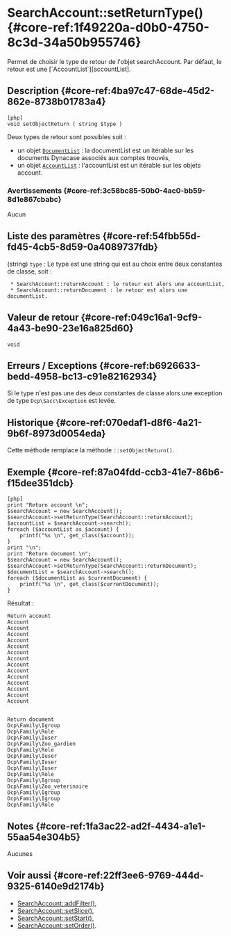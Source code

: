 # SearchAccount::setReturnType() {#core-ref:1f49220a-d0b0-4750-8c3d-34a50b955746}

<div markdown="1" class="short-description">
Permet de choisir le type de retour de l'objet searchAccount. Par défaut, le 
retour est une [`AccountList`][accountList].
</div>


## Description {#core-ref:4ba97c47-68de-45d2-862e-8738b01783a4}

    [php]
    void setObjectReturn ( string $type )

Deux types de retour sont possibles soit :

* un objet [`DocumentList`][documentList] : la documentList est un itérable sur
les documents Dynacase associés aux comptes trouvés,
* un objet [`AccountList`][accountList] : l'accountList est un itérable sur les 
objets account.

### Avertissements {#core-ref:3c58bc85-50b0-4ac0-bb59-8d1e867cbabc}

Aucun

## Liste des paramètres {#core-ref:54fbb55d-fd45-4cb5-8d59-0a4089737fdb}

(string) `type`
:   Le type est une string qui est au choix entre deux constantes de classe, 
    soit :
    
     * SearchAccount::returnAccount : le retour est alors une accountList,
     * SearchAccount::returnDocument : le retour est alors une documentList.

## Valeur de retour {#core-ref:049c16a1-9cf9-4a43-be90-23e16a825d60}

`void`

## Erreurs / Exceptions {#core-ref:b6926633-bedd-4958-bc13-c91e82162934}

Si le type n'est pas une des deux constantes de classe alors une exception de 
type `Dcp\Sacc\Exception` est levée.

## Historique {#core-ref:070edaf1-d8f6-4a21-9b6f-8973d0054eda}

Cette méthode remplace la méthode `::setObjectReturn()`.

## Exemple {#core-ref:87a04fdd-ccb3-41e7-86b6-f15dee351dcb}

    [php]
    print "Return account \n";
    $searchAccount = new SearchAccount();
    $searchAccount->setReturnType(SearchAccount::returnAccount);
    $accountList = $searchAccount->search();
    foreach ($accountList as $account) {
        printf("%s \n", get_class($account));
    }
    print "\n";
    print "Return document \n";
    $searchAccount = new SearchAccount();
    $searchAccount->setReturnType(SearchAccount::returnDocument);
    $documentList = $searchAccount->search();
    foreach ($documentList as $currentDocument) {
        printf("%s \n", get_class($currentDocument));
    }

Résultat :

    Return account 
    Account 
    Account 
    Account 
    Account 
    Account 
    Account 
    Account 
    Account 
    Account 
    Account 
    Account 
    Account 
    Account 
    Account 


    Return document 
    Dcp\Family\Igroup 
    Dcp\Family\Role 
    Dcp\Family\Iuser 
    Dcp\Family\Zoo_gardien 
    Dcp\Family\Role 
    Dcp\Family\Iuser 
    Dcp\Family\Iuser 
    Dcp\Family\Iuser 
    Dcp\Family\Role 
    Dcp\Family\Igroup 
    Dcp\Family\Zoo_veterinaire 
    Dcp\Family\Igroup 
    Dcp\Family\Igroup 
    Dcp\Family\Role 


## Notes {#core-ref:1fa3ac22-ad2f-4434-a1e1-55aa54e304b5}

Aucunes

## Voir aussi {#core-ref:22ff3ee6-9769-444d-9325-6140e9d2174b}

* [SearchAccount::addFilter()][addFilter],
* [SearchAccount::setSlice()][setSlice],
* [SearchAccount::setStart()][setStart],
* [SearchAccount::setOrder()][setOrder].

<!-- links -->

[addFilter]:        #core-ref:e785ea85-d398-4b6f-8a14-0224f0a9e69f
[setSlice]:         #core-ref:c176d2c5-3ca5-4380-8644-9f084f094403
[setStart]:         #core-ref:06f99854-52b7-4c75-9b8d-b0383fb31ebe
[setOrder]:         #core-ref:bc7439f0-71d5-448a-84bd-2dd7200969bd
[documentList]:     #core-ref:23c71c28-dbce-4d34-819a-50d5bc4a38c3
[accountList]:      #core-ref:b48372db-c2a9-481a-a502-174f972484a3